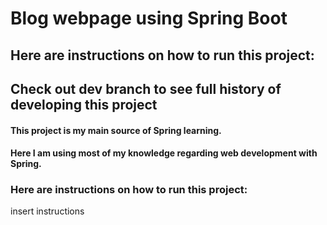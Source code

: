 # **Blog webpage using Spring Boot**

## Here are **instructions** on how to run this project:
## Check out dev branch to see full history of developing this project
#### This project is my main source of Spring learning. 
#### Here I am using most of my knowledge regarding web development with Spring.

### Here are **instructions** on how to run this project:

insert instructions
